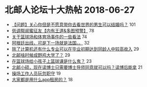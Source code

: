# 北邮人论坛十大热帖 2018-06-27

- [【问题】关心你但是不愿意带你去看世界的男生可以结婚吗？](https://bbs.byr.cn/article/Feeling/3063965) 101
- [低调帮闺蜜征友【内有王道&amp;多图预警】](https://bbs.byr.cn/article/Friends/1876384) 78
- [关于篮球场和体育场事件的一些看法](https://bbs.byr.cn/article/Talking/6016125) 74
- [阿根廷出线，可是下一场就是法国。。](https://bbs.byr.cn/article/Football/810045983) 32
- [除了计算机还有什么专业可以在毕业初期达到同龄人中较高收入](https://bbs.byr.cn/article/WorkLife/1104638) 29
- [北邮啥时候成野鸡大学了？](https://bbs.byr.cn/article/Picture/3215162) 29
- [在篮球场给小孩子上篮球课是什么鬼？](https://bbs.byr.cn/article/Basketball/602918) 23
- [北邮小硕，现在读博士只需要博士导师同意就可以吗？读博后能拿](https://bbs.byr.cn/article/StudyShare/186113) 21
- [操场工作人员玩忽职守](https://bbs.byr.cn/article/Athletics/18123) 19
- [大家都是用什么app租房的？](https://bbs.byr.cn/article/Home/112471) 18



